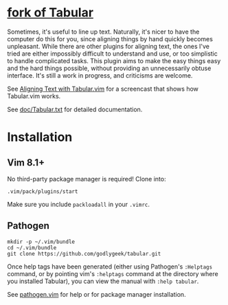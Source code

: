 [fork of Tabular](https://github.com/godlygeek/tabular)
==============
Sometimes, it's useful to line up text.  Naturally, it's nicer to have the
computer do this for you, since aligning things by hand quickly becomes
unpleasant.  While there are other plugins for aligning text, the ones I've
tried are either impossibly difficult to understand and use, or too simplistic
to handle complicated tasks.  This plugin aims to make the easy things easy
and the hard things possible, without providing an unnecessarily obtuse
interface.  It's still a work in progress, and criticisms are welcome.

See [Aligning Text with Tabular.vim](http://vimcasts.org/episodes/aligning-text-with-tabular-vim/)
for a screencast that shows how Tabular.vim works.

See [doc/Tabular.txt](http://raw.github.com/godlygeek/tabular/master/doc/Tabular.txt)
for detailed documentation.

Installation
==============

## Vim 8.1+

No third-party package manager is required! Clone into:

`.vim/pack/plugins/start`

Make sure you include `packloadall` in your `.vimrc`.

## Pathogen

    mkdir -p ~/.vim/bundle
    cd ~/.vim/bundle
    git clone https://github.com/godlygeek/tabular.git

Once help tags have been generated (either using Pathogen's `:Helptags`
command, or by pointing vim's `:helptags` command at the directory where you
installed Tabular), you can view the manual with `:help tabular`.

See [pathogen.vim](https://github.com/tpope/vim-pathogen) for help or for package manager installation.
